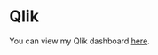# Qlik
You can view my Qlik dashboard [here](https://0ky7q4lz2w8y1tk.us.qlikcloud.com/single/?appid=f886cb77-f96d-4b26-ac36-782df6ebe2e6&sheet=mEvCJc&theme=horizon&opt=ctxmenu,currsel&identity=preview).
